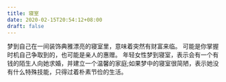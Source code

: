 ```yaml
---
title: 寝室
date: 2020-02-15T20:54:12+08:00
draft: false
---
```


梦到自己在一间装饰典雅漂亮的寝室里，意味着突然有财富来临。
可能是你掌握时机自己争取到的，也可能是亲人的惠赠。
年轻女性梦到寝室，表示会有一个有钱的陌生人向她求婚，并建立一个温馨的家庭;如果梦中的寝室很简陋，表示她没有什么特殊技能，只得过着朴素节俭的生活。
